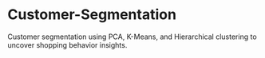 # Customer-Segmentation
Customer segmentation using PCA, K-Means, and Hierarchical clustering to uncover shopping behavior insights.
